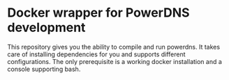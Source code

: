 # Docker wrapper for PowerDNS development
This repository gives you the ability to compile and run powerdns. It takes care of installing dependencies for you and supports different configurations. The only prerequisite is a working docker installation and a console supporting bash.
